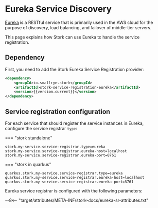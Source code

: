 # Eureka Service Discovery

[Eureka](https://github.com/Netflix/eureka) is a RESTful service that is primarily used in the AWS cloud for the purpose of discovery, load balancing, and failover of middle-tier servers.

This page explains how Stork can use Eureka to handle the service registration.

## Dependency

First, you need to add the Stork Eureka Service Registration provider:

```xml
<dependency>
    <groupId>io.smallrye.stork</groupId>
    <artifactId>stork-service-registration-eureka</artifactId>
    <version>{{version.current}}</version>
</dependency>
```

## Service registration configuration

For each service that should register the service instances in Eureka, configure the service registrar `type`:

=== "stork standalone"
```properties
stork.my-service.service-registrar.type=eureka
stork.my-service.service-registrar.eureka-host=localhost
stork.my-service.service-registrar.eureka-port=8761
```

=== "stork in quarkus"
```properties
quarkus.stork.my-service.service-registrar.type=eureka
quarkus.stork.my-service.service-registrar.eureka-host=localhost
quarkus.stork.my-service.service-registrar.eureka-port=8761
```

Eureka service registrar is configured with the following parameters:

--8<-- "target/attributes/META-INF/stork-docs/eureka-sr-attributes.txt"
